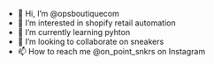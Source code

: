 - 👋 Hi, I’m @opsboutiquecom
- 👀 I’m interested in shopify retail automation
- 🌱 I’m currently learning pyhton
- 💞️ I’m looking to collaborate on sneakers
- 📫 How to reach me @on_point_snkrs on Instagram

<!---
opsboutiquecom/opsboutiquecom is a ✨ special ✨ repository because its `README.md` (this file) appears on your GitHub profile.
You can click the Preview link to take a look at your changes.
--->
